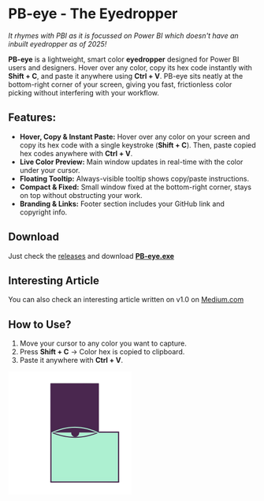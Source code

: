 # PB-eye - The Eyedropper

_It rhymes with PBI as it is focussed on Power BI which doesn't have an inbuilt eyedropper as of 2025!_

**PB-eye** is a lightweight, smart color **eyedropper** designed for Power BI users and designers. Hover over any color, copy its hex code instantly with **Shift + C**, and paste it anywhere using **Ctrl + V**. PB-eye sits neatly at the bottom-right corner of your screen, giving you fast, frictionless color picking without interfering with your workflow.

## Features:

- **Hover, Copy & Instant Paste:** Hover over any color on your screen and copy its hex code with a single keystroke (**Shift + C**). Then, paste copied hex codes anywhere with **Ctrl + V**.
- **Live Color Preview:** Main window updates in real-time with the color under your cursor.  
- **Floating Tooltip:** Always-visible tooltip shows copy/paste instructions.  
- **Compact & Fixed:** Small window fixed at the bottom-right corner, stays on top without obstructing your work.  
- **Branding & Links:** Footer section includes your GitHub link and copyright info. 

## Download

Just check the [releases](https://github.com/MrRaghav/PB-eye/releases) and download **[PB-eye.exe](https://github.com/MrRaghav/PB-eye/releases)**

## Interesting Article
You can also check an interesting article written on v1.0 on [Medium.com](https://raghvendra-pratap-singh.medium.com/pb-eye-v1-0-the-eyedropper-for-microsoft-power-bi-353ef0b5dd9f)

## How to Use?

1. Move your cursor to any color you want to capture.  
2. Press **Shift + C** → Color hex is copied to clipboard.  
3. Paste it anywhere with **Ctrl + V**.

<img src="assets/PB-eye-no-bg.png" alt="PB-eye Logo" width="250" height="250">

